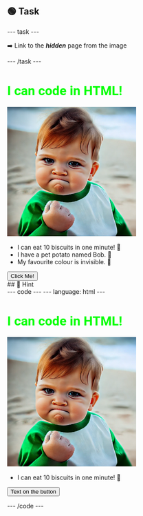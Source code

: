 <h2 class="c-project-heading--task">🟢 Task</h2>
--- task ---

➡️ Link to the ***hidden*** page from the image

--- /task ---

<h1 style="color: lime; 
            font-size: 30px; 
            font-family: Roboto;">
    I can code in HTML!
</h1>
<a href="hidden.html">
    <img src="images/success.webp" width="300"/>
</a>


<ul>
    <li>I can eat 10 biscuits in one minute! 🍪</li>
    <li>I have a pet potato named Bob. 🥔</li>
    <li>My favourite colour is invisible. 🎨</li>
</ul>
<button onclick="alert('You are now officially awesome! 🎉')">Click Me!</button>


<div class="c-project-callout c-project-callout--tip">
## 👀 Hint 

<div class="c-project-code">
--- code ---
---
language: html
---
<h1 style="color: lime; 
            font-size: 30px; 
            font-family: Roboto;">
    I can code in HTML!
</h1>
<a href="XXXXXX.html">
    <img src="images/success.webp" width="300"/>
</a>
<ul>
    <li>I can eat 10 biscuits in one minute! 🍪</li>
</ul>
<button onclick="alert('Your message here 🎉')">Text on the button</button>

--- /code ---
</div>
